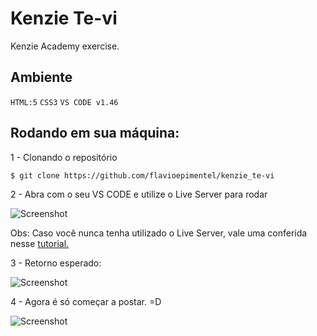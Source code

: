 # Kenzie Te-vi

Kenzie Academy exercise.
## Ambiente
``HTML:5`` ``CSS3`` ``VS CODE v1.46``

## Rodando em sua máquina:

1 - Clonando o repositório

```$ git clone https://github.com/flavioepimentel/kenzie_te-vi```

2 - Abra com o seu VS CODE e utilize o Live Server para rodar

![Screenshot](https://github.com/flavioepimentel/kenzie_te-vi/blob/main/assets/img/liveserver.png)

Obs: Caso você nunca tenha utilizado o Live Server, vale uma conferida nesse [tutorial.](https://www.youtube.com/watch?v=yGzQRA-NC_Q)

3 - Retorno esperado:

![Screenshot](https://github.com/flavioepimentel/kenzie_te-vi/blob/main/assets/img/front-clean.png)

4 - Agora é só começar a postar. =D

![Screenshot](https://github.com/flavioepimentel/kenzie_te-vi/blob/main/assets/img/front.png)

